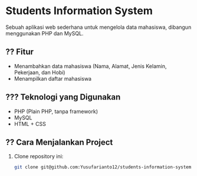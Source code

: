 # Students Information System

Sebuah aplikasi web sederhana untuk mengelola data mahasiswa, dibangun menggunakan PHP dan MySQL.

## ?? Fitur

- Menambahkan data mahasiswa (Nama, Alamat, Jenis Kelamin, Pekerjaan, dan Hobi)
- Menampilkan daftar mahasiswa

## ??? Teknologi yang Digunakan

- PHP (Plain PHP, tanpa framework)
- MySQL
- HTML + CSS
## ?? Cara Menjalankan Project

1. Clone repository ini:
   ```bash
   git clone git@github.com:Yusufarianto12/students-information-system.git
      
